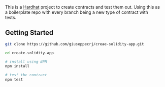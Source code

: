 This is a [Hardhat](https://hardhat.org/) project to create contracts and test them out. Using this as a boilerplate repo with every branch being a new type of contract with tests.

## Getting Started

```sh
git clone https://github.com/giuseppecrj/creae-solidity-app.git

cd create-solidity-app

# install using NPM
npm install

# test the contract
npm test
```

